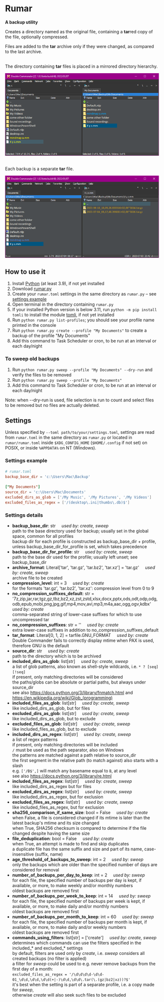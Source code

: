 # Rumar

**A backup utility**

Creates a directory named as the original file, containing a **tar**red copy of the file, optionally compressed.

Files are added to the **tar** archive only if they were changed, as compared to the last archive.

\
The directory containing **tar** files is placed in a mirrored directory hierarchy.

![](images/original-and-backup-directories.png)

\
Each backup is a separate **tar** file.

![](images/original-file-and-tar-containing-directory.png)

## How to use it

1. Install [Python](https://www.python.org/downloads/) (at least 3.9), if not yet installed
2. Download [rumar.py](https://raw.githubusercontent.com/macmarrum/rumar/main/src/rumar.py)
3. Create your `rumar.toml` settings in the same directory as `rumar.py` – see [settings example](#settings-example)
4. Open terminal in the directory containing `rumar.py`
5. If your installed Python version is below 3.11, run `python -m pip install tomli` to install the module [tomli](https://pypi.org/project/tomli/), if not yet installed
6. Run `python rumar.py list-profiles`; you should see your profile name printed in the console
7. Run `python rumar.py create --profile "My Documents"` to create a backup of the profile "My Documents"
8. Add this command to Task Scheduler or cron, to be run at an interval or each day/night

### To sweep old backups

1. Run `python rumar.py sweep --profile "My Documents" --dry-run` and verify the files to be removed
2. Run `python rumar.py sweep --profile "My Documents"`
3. Add this command to Task Scheduler or cron, to be run at an interval or each day/night

Note: when --dry-run is used, file selection is run to count and select files to be removed but no files are actually deleted.

## Settings

Unless specified by `--toml path/to/your/settings.toml`,
settings are read from `rumar.toml` in the same directory as `rumar.py` or located in `rumar/rumar.toml` inside `$XDG_CONFIG_HOME` (`$HOME/.config` if not set) on POSIX,
or inside `%APPDATA%` on NT (Windows).

### Settings example

```toml
# rumar.toml
backup_base_dir = 'c:\Users\Mac\Backup'

["My Documents"]
source_dir = 'c:\Users\Mac\Documents'
excluded_dirs_as_glob = ['/My Music', '/My Pictures', '/My Videos']
excluded_files_as_regex = ['/(desktop\.ini|thumbs\.db)$']
```

### Settings details

<!-- settings pydoc begin -->
* **backup_base_dir**: str &nbsp; &nbsp; _used by: create, sweep_\
  path to the base directory used for backup; usually set in the global space, common for all profiles\
  backup dir for each profile is constructed as backup_base_dir + profile, unless backup_base_dir_for_profile is set, which takes precedence
* **backup_base_dir_for_profile**: str &nbsp; &nbsp; _used by: create, sweep_\
  path to the base dir used for the profile; usually left unset; see backup_base_dir
* **archive_format**: Literal['tar', 'tar.gz', 'tar.bz2', 'tar.xz'] = 'tar.gz' &nbsp; &nbsp; _used by: create, sweep_\
  archive file to be created
* **compression_level**: int = 3 &nbsp; &nbsp; _used by: create_\
  for the formats 'tar.gz', 'tar.bz2', 'tar.xz': compression level from 0 to 9
* **no_compression_suffixes_default**: str = '7z,zip,jar,rar,tgz,gz,tbz,bz2,xz,zst,zstd,xlsx,docx,pptx,ods,odt,odp,odg,odb,epub,mobi,png,jpg,gif,mp4,mov,avi,mp3,m4a,aac,ogg,ogv,kdbx' &nbsp; &nbsp; _used by: create_\
  comma-separated string of lower-case suffixes for which to use uncompressed tar
* **no_compression_suffixes**: str = '' &nbsp; &nbsp; _used by: create_\
  extra lower-case suffixes in addition to no_compression_suffixes_default
* **tar_format**: Literal[0, 1, 2] = tarfile.GNU_FORMAT &nbsp; &nbsp; _used by: create_\
  Double Commander fails to correctly display mtime when PAX is used, therefore GNU is the default
* **source_dir**: str &nbsp; &nbsp; _used by: create_\
  path to the directory which is to be archived
* **included_dirs_as_glob**: list[str] &nbsp; &nbsp; _used by: create, sweep_\
  a list of glob patterns, also known as shell-style wildcards, i.e. `* ? [seq] [!seq]`\
  if present, only matching directories will be considered\
  the paths/globs can be absolute or partial paths, but always under source_dir\
  see also https://docs.python.org/3/library/fnmatch.html and https://en.wikipedia.org/wiki/Glob_(programming)
* **included_files_as_glob**: list[str] &nbsp; &nbsp; _used by: create, sweep_\
  like included_dirs_as_glob, but for files
* **excluded_dirs_as_glob**: list[str] &nbsp; &nbsp; _used by: create, sweep_\
  like included_dirs_as_glob, but to exclude
* **excluded_files_as_glob**: list[str] &nbsp; &nbsp; _used by: create, sweep_\
  like included_files_as_glob, but to exclude
* **included_dirs_as_regex**: list[str] &nbsp; &nbsp; _used by: create, sweep_\
  a list of regex patterns\
  if present, only matching directories will be included\
  `/` must be used as the path separator, also on Windows\
  the patterns are matched against a path relative to source_dir\
  the first segment in the relative path (to match against) also starts with a slash\
  e.g. `['/B$',]` will match any basename equal to `B`, at any level\
  see also https://docs.python.org/3/library/re.html
* **included_files_as_regex**: list[str] &nbsp; &nbsp; _used by: create, sweep_\
  like included_dirs_as_regex but for files
* **excluded_dirs_as_regex**: list[str] &nbsp; &nbsp; _used by: create, sweep_\
  like included_dirs_as_regex, but for exclusion
* **excluded_files_as_regex**: list[str] &nbsp; &nbsp; _used by: create, sweep_\
  like included_files_as_regex, but for exclusion
* **sha256_comparison_if_same_size**: bool = False &nbsp; &nbsp; _used by: create_\
  when False, a file is considered changed if its mtime is later than the latest backup's mtime and its size changed\
  when True, SHA256 checksum is compared to determine if the file changed despite having the same size
* **file_deduplication**: bool = False &nbsp; &nbsp; _used by: create_\
  when True, an attempt is made to find and skip duplicates\
  a duplicate file has the same suffix and size and part of its name, case-insensitive (suffix, name)
* **age_threshold_of_backups_to_sweep**: int = 2 &nbsp; &nbsp; _used by: sweep_\
  only the backups which are older than the specified number of days are considered for removal
* **number_of_backups_per_day_to_keep**: int = 2 &nbsp; &nbsp; _used by: sweep_\
  for each file, the specified number of backups per day is kept, if available, or more, to make weekly and/or monthly numbers\
  oldest backups are removed first
* **number_of_backups_per_week_to_keep**: int = 14 &nbsp; &nbsp; _used by: sweep_\
  for each file, the specified number of backups per week is kept, if available, or more, to make daily and/or monthly numbers\
  oldest backups are removed first
* **number_of_backups_per_month_to_keep**: int = 60 &nbsp; &nbsp; _used by: sweep_\
  for each file, the specified number of backups per month is kept, if available, or more, to make daily and/or weekly numbers\
  oldest backups are removed first
* **commands_using_filters**: list[str] = ['create'] &nbsp; &nbsp; _used by: create, sweep_\
  determines which commands can use the filters specified in the included_* and excluded_* settings\
  by default, filters are used only by _create_, i.e. _sweep_ considers all created backups (no filter is applied)\
  a filter for _sweep_ could be used to e.g. never remove backups from the first day of a month:\
  `excluded_files_as_regex = '/\d\d\d\d-\d\d-01_\d\d,\d\d,\d\d(+|-)\d\d,\d\d\.tar(\.(gz|bz2|xz))?$'`\
  it's best when the setting is part of a separate profile, i.e. a copy made for _sweep_,\
  otherwise _create_ will also seek such files to be excluded
<!-- settings pydoc end -->